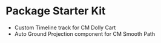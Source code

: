 # Package Starter Kit

- Custom Timeline track for CM Dolly Cart
- Auto Ground Projection component for CM Smooth Path